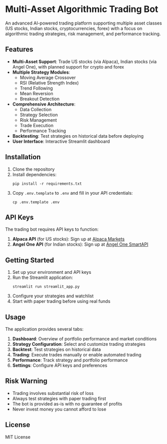 # Multi-Asset Algorithmic Trading Bot

An advanced AI-powered trading platform supporting multiple asset classes (US stocks, Indian stocks, cryptocurrencies, forex) with a focus on algorithmic trading strategies, risk management, and performance tracking.

## Features

- **Multi-Asset Support**: Trade US stocks (via Alpaca), Indian stocks (via Angel One), with planned support for crypto and forex
- **Multiple Strategy Modules**: 
  - Moving Average Crossover
  - RSI (Relative Strength Index)
  - Trend Following
  - Mean Reversion
  - Breakout Detection
- **Comprehensive Architecture**:
  - Data Collection
  - Strategy Selection
  - Risk Management
  - Trade Execution
  - Performance Tracking
- **Backtesting**: Test strategies on historical data before deploying
- **User Interface**: Interactive Streamlit dashboard

## Installation

1. Clone the repository
2. Install dependencies:
   ```
   pip install -r requirements.txt
   ```
3. Copy `.env.template` to `.env` and fill in your API credentials:
   ```
   cp .env.template .env
   ```

## API Keys

The trading bot requires API keys to function:

1. **Alpaca API** (for US stocks): Sign up at [Alpaca Markets](https://app.alpaca.markets/)
2. **Angel One API** (for Indian stocks): Sign up at [Angel One SmartAPI](https://smartapi.angelbroking.com/)

## Getting Started

1. Set up your environment and API keys
2. Run the Streamlit application:
   ```
   streamlit run streamlit_app.py
   ```
3. Configure your strategies and watchlist
4. Start with paper trading before using real funds

## Usage

The application provides several tabs:

1. **Dashboard**: Overview of portfolio performance and market conditions
2. **Strategy Configuration**: Select and customize trading strategies
3. **Backtest**: Test strategies on historical data
4. **Trading**: Execute trades manually or enable automated trading
5. **Performance**: Track strategy and portfolio performance
6. **Settings**: Configure API keys and preferences

## Risk Warning

- Trading involves substantial risk of loss
- Always test strategies with paper trading first
- The bot is provided as-is with no guarantee of profits
- Never invest money you cannot afford to lose

## License

MIT License